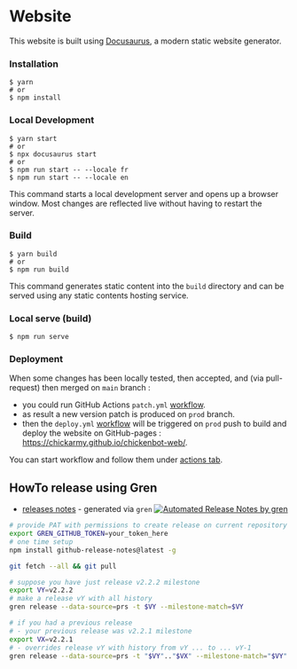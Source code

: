 # Website

This website is built using [Docusaurus](https://docusaurus.io/), a modern static website generator.

### Installation

```
$ yarn
# or
$ npm install
```

### Local Development

```
$ yarn start
# or 
$ npx docusaurus start
# or
$ npm run start -- --locale fr
$ npm run start -- --locale en
```

This command starts a local development server and opens up a browser window. Most changes are reflected live without having to restart the server.

### Build

```
$ yarn build
# or
$ npm run build
```

This command generates static content into the `build` directory and can be served using any static contents hosting service.

### Local serve (build)

```
$ npm run serve
```

### Deployment

When some changes has been locally tested, then accepted, and (via pull-request) then merged on `main` branch : 
- you could run GitHub Actions `patch.yml` [workflow](./workflows/patch.yml).
- as result a new version patch is produced on `prod` branch.
- then the `deploy.yml` [workflow](./workflows/deploy.yml) will be triggered on `prod` push to build and deploy the website on GitHub-pages : https://chickarmy.github.io/chickenbot-web/.

You can start workflow and follow them under [actions tab](https://github.com/chickarmy/chickenbot-web/actions).

## HowTo release using Gren

- [releases notes](https://github.com/chickarmy/chickenbot-web/releases)  - generated via `gren` [![Automated Release Notes by gren](https://img.shields.io/badge/%F0%9F%A4%96-release%20notes-00B2EE.svg)](https://github-tools.github.io/github-release-notes/)

```bash
# provide PAT with permissions to create release on current repository
export GREN_GITHUB_TOKEN=your_token_here
# one time setup
npm install github-release-notes@latest -g

git fetch --all && git pull

# suppose you have just release v2.2.2 milestone
export VY=v2.2.2
# make a release vY with all history
gren release --data-source=prs -t $VY --milestone-match=$VY

# if you had a previous release
# - your previous release was v2.2.1 milestone
export VX=v2.2.1
# - overrides release vY with history from vY ... to ... vY-1
gren release --data-source=prs -t "$VY".."$VX" --milestone-match="$VY" --override
```
